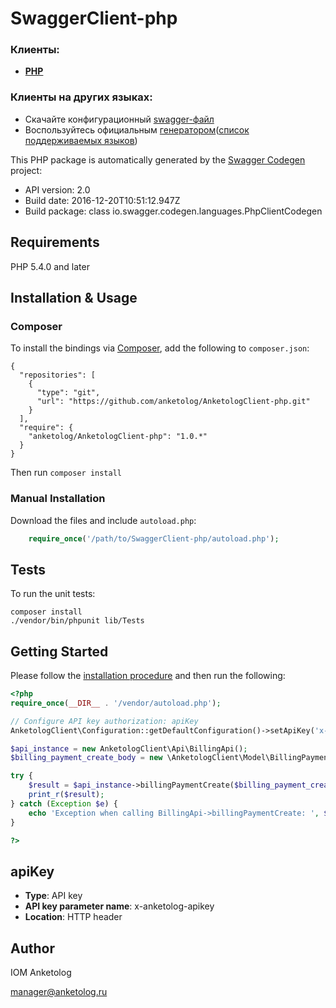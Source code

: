 # SwaggerClient-php

### Клиенты:  
* [**PHP**](https://github.com/anketolog/AnketologClient-php)  

### Клиенты на других языках:  
* Скачайте конфигурационный [swagger-файл](https://anketolog.ru/api/external/v2/docs/Anketolog.yaml) 
* Воспользуйтесь официальным [генератором](http://swagger.io/swagger-codegen/)([список поддерживаемых языков](https://github.com/swagger-api/swagger-codegen#api-clients))

This PHP package is automatically generated by the [Swagger Codegen](https://github.com/swagger-api/swagger-codegen) project:

- API version: 2.0
- Build date: 2016-12-20T10:51:12.947Z
- Build package: class io.swagger.codegen.languages.PhpClientCodegen

## Requirements

PHP 5.4.0 and later

## Installation & Usage
### Composer

To install the bindings via [Composer](http://getcomposer.org/), add the following to `composer.json`:

```
{
  "repositories": [
    {
      "type": "git",
      "url": "https://github.com/anketolog/AnketologClient-php.git"
    }
  ],
  "require": {
    "anketolog/AnketologClient-php": "1.0.*"
  }
}
```

Then run `composer install`

### Manual Installation

Download the files and include `autoload.php`:

```php
    require_once('/path/to/SwaggerClient-php/autoload.php');
```

## Tests

To run the unit tests:

```
composer install
./vendor/bin/phpunit lib/Tests
```

## Getting Started

Please follow the [installation procedure](#installation--usage) and then run the following:

```php
<?php
require_once(__DIR__ . '/vendor/autoload.php');

// Configure API key authorization: apiKey
AnketologClient\Configuration::getDefaultConfiguration()->setApiKey('x-anketolog-apikey', 'YOUR_API_KEY');

$api_instance = new AnketologClient\Api\BillingApi();
$billing_payment_create_body = new \AnketologClient\Model\BillingPaymentCreateBody(); // \AnketologClient\Model\BillingPaymentCreateBody | 

try {
    $result = $api_instance->billingPaymentCreate($billing_payment_create_body);
    print_r($result);
} catch (Exception $e) {
    echo 'Exception when calling BillingApi->billingPaymentCreate: ', $e->getMessage(), PHP_EOL;
}

?>
```

## apiKey

- **Type**: API key
- **API key parameter name**: x-anketolog-apikey
- **Location**: HTTP header


## Author

IOM Anketolog 

manager@anketolog.ru